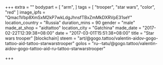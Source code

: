 +++
extra = ""
bodypart = [
  "arm",
]
tags = [
  "trooper",
  "star wars",
  "color",
  "red"
]
image_ipfs = "Qmac1Vbp8XmSxM2kP7wkLdgJhnsfTBxZmMkDXRVpE31seY"
location_country = "Russia"
duration_mins = 90
gender = "male"
made_at_shop = "aidtattoo"
location_city = "Gatchina"
made_date = "2017-02-22T12:39:38+08:00"
date = "2017-03-01T15:51:38+08:00"
title = "Star wars trooper"
[blockchain]
steem = "art/@gogo.tattoo/valentin-aidov-gogo-tattoo-aid-tattoo-starwarstrooper"
golos = "ru--tatu/@gogo.tattoo/valentin-aidov-gogo-tattoo-aid-ru-tattoo-starwarstrooper"

+++

